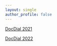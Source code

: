 ```yaml
---
layout: single
author_profile: false
---
```


[DocDial 2021](https://doc2dial.github.io/workshop2021/)

[DocDial 2022](https://doc2dial.github.io/workshop2022/)